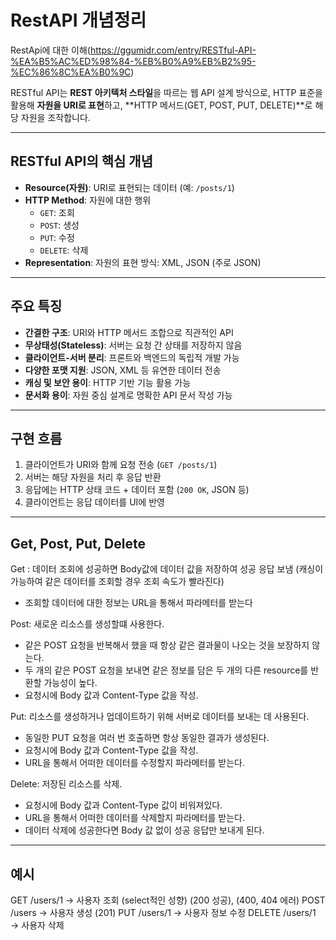 


# RestAPI 개념정리
RestApi에 대한 이해(https://ggumidr.com/entry/RESTful-API-%EA%B5%AC%ED%98%84-%EB%B0%A9%EB%B2%95-%EC%86%8C%EA%B0%9C)


RESTful API는 **REST 아키텍처 스타일**을 따르는 웹 API 설계 방식으로, HTTP 표준을 활용해 **자원을 URI로 표현**하고, **HTTP 메서드(GET, POST, PUT, DELETE)**로 해당 자원을 조작합니다.

---

##  RESTful API의 핵심 개념

- **Resource(자원)**: URI로 표현되는 데이터 (예: `/posts/1`)
- **HTTP Method**: 자원에 대한 행위
  - `GET`: 조회
  - `POST`: 생성
  - `PUT`: 수정
  - `DELETE`: 삭제
- **Representation**: 자원의 표현 방식: XML, JSON (주로 JSON)

---

##  주요 특징

- **간결한 구조**: URI와 HTTP 메서드 조합으로 직관적인 API
- **무상태성(Stateless)**: 서버는 요청 간 상태를 저장하지 않음
- **클라이언트-서버 분리**: 프론트와 백엔드의 독립적 개발 가능
- **다양한 포맷 지원**: JSON, XML 등 유연한 데이터 전송
- **캐싱 및 보안 용이**: HTTP 기반 기능 활용 가능
- **문서화 용이**: 자원 중심 설계로 명확한 API 문서 작성 가능

---

##  구현 흐름

1. 클라이언트가 URI와 함께 요청 전송 (`GET /posts/1`)
2. 서버는 해당 자원을 처리 후 응답 반환
3. 응답에는 HTTP 상태 코드 + 데이터 포함 (`200 OK`, JSON 등)
4. 클라이언트는 응답 데이터를 UI에 반영

---

## Get, Post, Put, Delete

Get : 데이터 조회에 성공하면 Body값에 데이터 값을 저장하여 성공 응답 보냄 (캐싱이 가능하여 같은 데이터를 조회할 경우 조회 속도가 빨라진다)
  - 조회할 데이터에 대한 정보는 URL을 통해서 파라메터를 받는다
  
Post: 새로운 리소스를 생성할떄 사용한다.
  - 같은 POST 요청을 반복해서 했을 때 항상 같은 결과물이 나오는 것을 보장하지 않는다.
  - 두 개의 같은 POST 요청을 보내면 같은 정보를 담은 두 개의 다른 resource를 반환할 가능성이 높다.
  - 요청시에 Body 값과 Content-Type 값을 작성.

Put: 리소스를 생성하거나 업데이트하기 위해 서버로 데이터를 보내는 데 사용된다.
  - 동일한 PUT 요청을 여러 번 호출하면 항상 동일한 결과가 생성된다.
  - 요청시에 Body 값과 Content-Type 값을 작성.
  - URL을 통해서 어떠한 데이터를 수정할지 파라메터를 받는다.
  
Delete: 저장된 리소스를 삭제.
  - 요청시에 Body 값과 Content-Type 값이 비워져있다.
  - URL을 통해서 어떠한 데이터를 삭제할지 파라메터를 받는다.
  - 데이터 삭제에 성공한다면 Body 값 없이 성공 응답만 보내게 된다.





---

##  예시

GET /users/1        → 사용자 조회   (select적인 성향)   (200 성공), (400, 404 에러)
POST /users         → 사용자 생성                     (201)
PUT /users/1        → 사용자 정보 수정
DELETE /users/1     → 사용자 삭제





